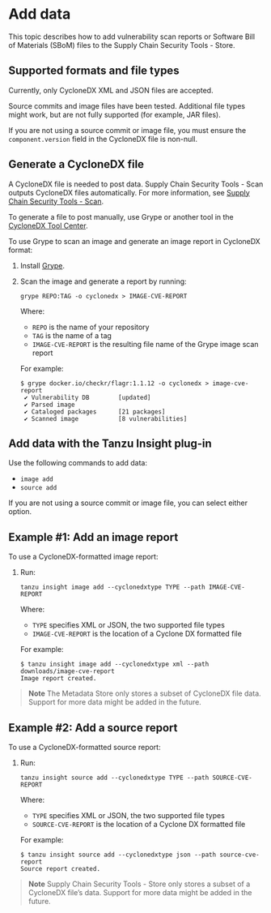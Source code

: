 # Add data

This topic describes how to add vulnerability scan reports or Software Bill of Materials (SBoM) files to the Supply Chain Security Tools - Store.

## <a id='supported-formats'></a>Supported formats and file types

Currently, only CycloneDX XML and JSON files are accepted.

Source commits and image files have been tested. Additional file types might work, but are not fully supported (for example, JAR files).

 If you are not using a source commit or image file, you must ensure the `component.version` field in the CycloneDX file is non-null.

## <a id='gen-cyclone'></a>Generate a CycloneDX file

A CycloneDX file is needed to post data. Supply Chain Security Tools - Scan outputs CycloneDX files automatically.
For more information, see [Supply Chain Security Tools - Scan](../../scst-scan/overview.md).

To generate a file to post manually, use Grype or another tool in the [CycloneDX Tool Center](https://cyclonedx.org/tool-center/).

To use Grype to scan an image and generate an image report in CycloneDX format:

1. Install [Grype](https://github.com/anchore/grype).

1. Scan the image and generate a report by running:

    ```console
    grype REPO:TAG -o cyclonedx > IMAGE-CVE-REPORT
    ```

    Where:

    - `REPO` is the name of your repository
    - `TAG` is the name of a tag
    - `IMAGE-CVE-REPORT` is the resulting file name of the Grype image scan report

    For example:

    ```console
    $ grype docker.io/checkr/flagr:1.1.12 -o cyclonedx > image-cve-report
     ✔ Vulnerability DB        [updated]
     ✔ Parsed image
     ✔ Cataloged packages      [21 packages]
     ✔ Scanned image           [8 vulnerabilities]
    ```


## <a id='insight-cli'></a>Add data with the Tanzu Insight plug-in

Use the following commands to add data:

- `image add`
- `source add`

If you are not using a source commit or image file, you can select either option.

## <a id='example1'></a>Example #1: Add an image report

To use a CycloneDX-formatted image report:

1. Run:

    ```console
    tanzu insight image add --cyclonedxtype TYPE --path IMAGE-CVE-REPORT
    ```

    Where:

    - `TYPE` specifies XML or JSON, the two supported file types
    - `IMAGE-CVE-REPORT` is the location of a Cyclone DX formatted file

    For example:

    ```console
    $ tanzu insight image add --cyclonedxtype xml --path downloads/image-cve-report
    Image report created.
    ```

> **Note** The Metadata Store only stores a subset of CycloneDX file data.
  Support for more data might be added in the future.


## <a id='example2'></a>Example #2: Add a source report

To use a CycloneDX-formatted source report:

1. Run:

    ```console
    tanzu insight source add --cyclonedxtype TYPE --path SOURCE-CVE-REPORT
    ```

    Where:

    - `TYPE` specifies XML or JSON, the two supported file types
    - `SOURCE-CVE-REPORT` is the location of a Cyclone DX formatted file

    For example:

    ```console
    $ tanzu insight source add --cyclonedxtype json --path source-cve-report
    Source report created.
    ```

> **Note** Supply Chain Security Tools - Store only stores a subset of a CycloneDX file’s data.
  Support for more data might be added in the future.
